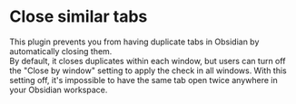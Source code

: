 # Close similar tabs

This plugin prevents you from having duplicate tabs in Obsidian by automatically closing them.  
By default, it closes duplicates within each window, but users can turn off the "Close by window" setting to apply the check in all windows. With this setting off, it's impossible to have the same tab open twice anywhere in your Obsidian workspace.
